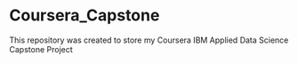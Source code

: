 # Coursera_Capstone
This repository was created to store my Coursera IBM Applied Data Science Capstone Project
